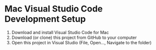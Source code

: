# Mac Visual Studio Code Development Setup
1. Download and install Visual Studio Code for Mac
2. Download (or clone) this project from GitHub to your computer 
3. Open this project in Visual Studio (File, Open..., Navigate to the folder)

